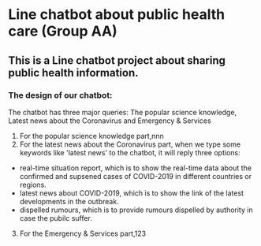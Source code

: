 # Line chatbot about public health care (Group AA)
## This is a Line chatbot project about sharing public health information.    
### The design of our chatbot:    
The chatbot has three major queries: The popular science knowledge, Latest news about the Coronavirus and Emergency & Services   
1. For the popular science knowledge part,nnn
2. For the latest news about the Coronavirus part, when we type some keywords like 'latest news' to the chatbot, it will reply three options:   
* real-time situation report, which is to show the real-time data about the confirmed and supsened cases of COVID-2019 in different countries or regions.   
* latest news about COVID-2019, which is to show the link of the latest developments in the outbreak.     
* dispelled rumours, which is to provide rumours dispelled by authority in case the pubilc suffer.      
3. For the Emergency & Services part,123    

